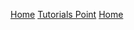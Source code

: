 [Home](https://github.com/bkern24/DasProject/wiki)
[Tutorials Point](https://github.com/bkern24/DasProject/wiki/Tutorials)
[Home](https://github.com/bkern24/DasProject/wiki)